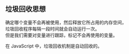 ## 垃圾回收思想
确定哪个变量不会再被使用，然后释放它所占用的内存空间，  
垃圾回收程序每隔一段时间就会自动运行一次。  
但是我们需要对变量进行跟踪，标记不会再使用的变量。  

在 JavaScript 中，垃圾回收机制是自动回收的。  